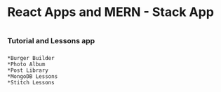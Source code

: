 # React Apps and MERN - Stack App <h1>
### Tutorial and Lessons app <h3>

	*Burger Builder
	*Photo Album
	*Post Library
	*MongoDB Lessons
	*Stitch Lessons

